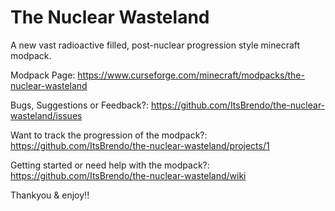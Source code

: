 # The Nuclear Wasteland
A new vast radioactive filled, post-nuclear progression style minecraft modpack.

Modpack Page: https://www.curseforge.com/minecraft/modpacks/the-nuclear-wasteland

Bugs, Suggestions or Feedback?: https://github.com/ItsBrendo/the-nuclear-wasteland/issues

Want to track the progression of the modpack?: https://github.com/ItsBrendo/the-nuclear-wasteland/projects/1

Getting started or need help with the modpack?: https://github.com/ItsBrendo/the-nuclear-wasteland/wiki

Thankyou & enjoy!!
